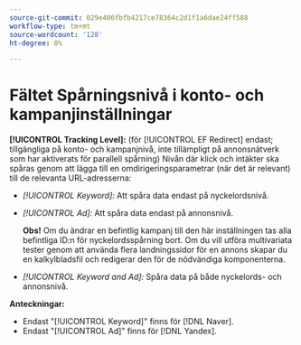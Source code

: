 ```yaml
---
source-git-commit: 029e406fbfb4217ce78364c2d1f1a6dae24ff588
workflow-type: tm+mt
source-wordcount: '128'
ht-degree: 0%

---
```

# Fältet Spårningsnivå i konto- och kampanjinställningar

**[!UICONTROL Tracking Level]:** (för [!UICONTROL EF Redirect] endast; tillgängliga på konto- och kampanjnivå, inte tillämpligt på annonsnätverk som har aktiverats för parallell spårning) Nivån där klick och intäkter ska spåras genom att lägga till en omdirigeringsparametrar (när det är relevant) till de relevanta URL-adresserna:

* *[!UICONTROL Keyword]:* Att spåra data endast på nyckelordsnivå.

* *[!UICONTROL Ad]:* Att spåra data endast på annonsnivå.

   **Obs!** Om du ändrar en befintlig kampanj till den här inställningen tas alla befintliga ID:n för nyckelordsspårning bort. Om du vill utföra multivariata tester genom att använda flera landningssidor för en annons skapar du en kalkylbladsfil och redigerar den för de nödvändiga komponenterna.

* *[!UICONTROL Keyword and Ad]:* Spåra data på både nyckelords- och annonsnivå.

**Anteckningar:**

* Endast &quot;[!UICONTROL Keyword]&quot; finns för [!DNL Naver].
* Endast &quot;[!UICONTROL Ad]&quot; finns för [!DNL Yandex].
